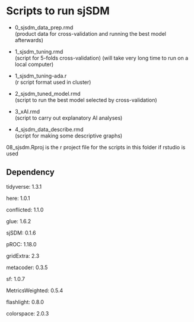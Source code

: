 # Scripts to run sjSDM


- 0_sjsdm_data_prep.rmd  
  (product data for cross-validation and running the best model afterwards)

- 1_sjsdm_tuning.rmd  
  (script for 5-folds cross-validation)
  (will take very long time to run on a local computer)

- 1_sjsdm_tuning-ada.r  
  (r script format used in cluster)

- 2_sjsdm_tuned_model.rmd  
  (script to run the best model selected by cross-validation)

- 3_xAI.rmd  
  (script to carry out explanatory AI analyses)

- 4_sjsdm_data_describe.rmd  
  (script for making some descriptive graphs)

08_sjsdm.Rproj is the r project file for the scripts in this folder if rstudio is used

## Dependency
 tidyverse: 1.3.1
 
 here: 1.0.1
 
 conflicted: 1.1.0
 
 glue: 1.6.2
 
 sjSDM: 0.1.6
 
 pROC: 1.18.0
 
 gridExtra: 2.3
 
 metacoder: 0.3.5
 
 sf: 1.0.7
 
 MetricsWeighted: 0.5.4
 
 flashlight: 0.8.0
 
 colorspace: 2.0.3
 
 
 
